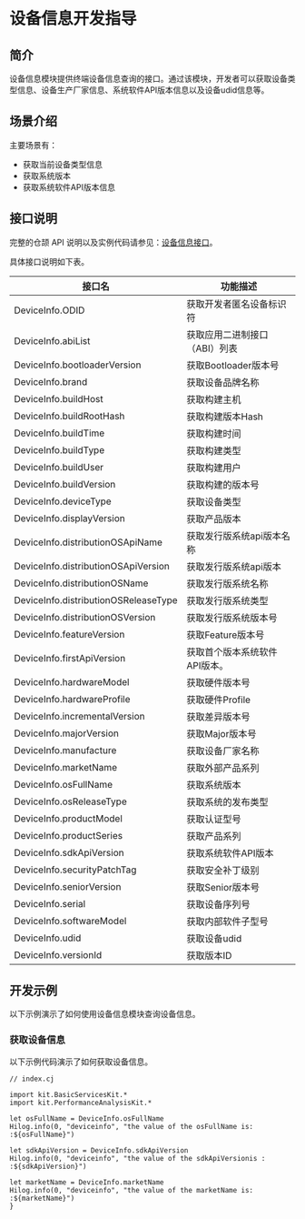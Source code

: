 # 设备信息开发指导

## 简介

设备信息模块提供终端设备信息查询的接口。通过该模块，开发者可以获取设备类型信息、设备生产厂家信息、系统软件API版本信息以及设备udid信息等。

## 场景介绍

主要场景有：

- 获取当前设备类型信息
- 获取系统版本
- 获取系统软件API版本信息

## 接口说明

完整的仓颉 API 说明以及实例代码请参见：[设备信息接口](../../reference/source_zh_cn/BasicServicesKit/cj-apis-device_info.md)。

具体接口说明如下表。

| 接口名 | 功能描述 |
| ------------------------------------------ | ----------------------------------------------------------- |
| DeviceInfo.ODID | 获取开发者匿名设备标识符 |
| DeviceInfo.abiList | 获取应用二进制接口（ABI）列表|
| DeviceInfo.bootloaderVersion | 获取Bootloader版本号|
| DeviceInfo.brand | 获取设备品牌名称 |
| DeviceInfo.buildHost | 获取构建主机 |
| DeviceInfo.buildRootHash | 获取构建版本Hash |
| DeviceInfo.buildTime | 获取构建时间 |
| DeviceInfo.buildType | 获取构建类型 |
| DeviceInfo.buildUser | 获取构建用户 |
| DeviceInfo.buildVersion | 获取构建的版本号 |
| DeviceInfo.deviceType | 获取设备类型 |
| DeviceInfo.displayVersion | 获取产品版本 |
| DeviceInfo.distributionOSApiName | 获取发行版系统api版本名称|
| DeviceInfo.distributionOSApiVersion | 获取发行版系统api版本 |
| DeviceInfo.distributionOSName | 获取发行版系统名称 |
| DeviceInfo.distributionOSReleaseType | 获取发行版系统类型 |
| DeviceInfo.distributionOSVersion | 获取发行版系统版本号 |
| DeviceInfo.featureVersion | 获取Feature版本号 |
| DeviceInfo.firstApiVersion | 获取首个版本系统软件API版本。|
| DeviceInfo.hardwareModel | 获取硬件版本号|
| DeviceInfo.hardwareProfile | 获取硬件Profile|
| DeviceInfo.incrementalVersion | 获取差异版本号|
| DeviceInfo.majorVersion | 获取Major版本号|
| DeviceInfo.manufacture | 获取设备厂家名称|
| DeviceInfo.marketName | 获取外部产品系列 |
| DeviceInfo.osFullName | 获取系统版本 |
| DeviceInfo.osReleaseType | 获取系统的发布类型 |
| DeviceInfo.productModel | 获取认证型号|
| DeviceInfo.productSeries | 获取产品系列 |
| DeviceInfo.sdkApiVersion | 获取系统软件API版本 |
| DeviceInfo.securityPatchTag | 获取安全补丁级别 |
| DeviceInfo.seniorVersion | 获取Senior版本号 |
| DeviceInfo.serial | 获取设备序列号 |
| DeviceInfo.softwareModel | 获取内部软件子型号 |
| DeviceInfo.udid | 获取设备udid |
| DeviceInfo.versionId | 获取版本ID |


## 开发示例

以下示例演示了如何使用设备信息模块查询设备信息。

### 获取设备信息

以下示例代码演示了如何获取设备信息。

<!-- compile -->

```cangjie
// index.cj

import kit.BasicServicesKit.*
import kit.PerformanceAnalysisKit.*

let osFullName = DeviceInfo.osFullName
Hilog.info(0, "deviceinfo", "the value of the osFullName is: :${osFullName}")

let sdkApiVersion = DeviceInfo.sdkApiVersion
Hilog.info(0, "deviceinfo", "the value of the sdkApiVersionis : :${sdkApiVersion}")

let marketName = DeviceInfo.marketName
Hilog.info(0, "deviceinfo", "the value of the marketName is: :${marketName}")
}
```
